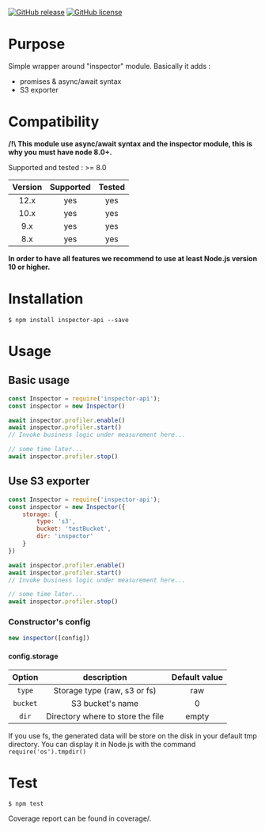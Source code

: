 [![GitHub release](https://badge.fury.io/js/inspector-api.svg)](https://github.com/wallet77/v8-inspector-api/releases/)
[![GitHub license](https://img.shields.io/github/license/wallet77/v8-inspector-api)](https://github.com/wallet77/v8-inspector-api/blob/master/LICENSE)

# Purpose

Simple wrapper around "inspector" module.
Basically it adds :
- promises & async/await syntax
- S3 exporter

# Compatibility

**/!\ This module use async/await syntax and the inspector module, this is why you must have node 8.0+.**

Supported and tested : >= 8.0

| Version       | Supported     | Tested         |
|:-------------:|:-------------:|:--------------:|
| 12.x          | yes           | yes            |
| 10.x          | yes           | yes            |
| 9.x           | yes           | yes            |
| 8.x           | yes           | yes            |

**In order to have all features we recommend to use at least Node.js version 10 or higher.**

# Installation

```console
$ npm install inspector-api --save
```

# Usage

## Basic usage
```javascript
const Inspector = require('inspector-api');
const inspector = new Inspector()

await inspector.profiler.enable()
await inspector.profiler.start()
// Invoke business logic under measurement here...

// some time later...
await inspector.profiler.stop()

```


## Use S3 exporter
```javascript
const Inspector = require('inspector-api');
const inspector = new Inspector({
    storage: {
        type: 's3',
        bucket: 'testBucket',
        dir: 'inspector'
    }
})

await inspector.profiler.enable()
await inspector.profiler.start()
// Invoke business logic under measurement here...

// some time later...
await inspector.profiler.stop()

```

### Constructor's config

```javascript
new inspector([config])
```

#### config.storage

| Option        | description                                | Default value  |
|:-------------:|:------------------------------------------:|:--------------:|
| `type`        | Storage type (raw, s3 or fs)               | raw            |
| `bucket`      | S3 bucket's name                           | 0              |
| `dir`         | Directory where to store the file          | empty          |

If you use fs, the generated data will be store on the disk in your default tmp directory.
You can display it in Node.js with the command `require('os').tmpdir()`

# Test

```console
$ npm test
```

Coverage report can be found in coverage/.
